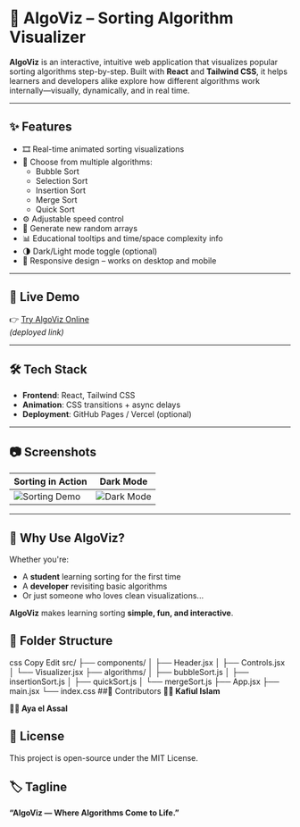 # 🔢 AlgoViz – Sorting Algorithm Visualizer

**AlgoViz** is an interactive, intuitive web application that visualizes popular sorting algorithms step-by-step. Built with **React** and **Tailwind CSS**, it helps learners and developers alike explore how different algorithms work internally—visually, dynamically, and in real time.

---

## ✨ Features

- 🎞️ Real-time animated sorting visualizations
- 🔘 Choose from multiple algorithms:
  - Bubble Sort
  - Selection Sort
  - Insertion Sort
  - Merge Sort
  - Quick Sort
- ⚙️ Adjustable speed control
- 🎲 Generate new random arrays
- 📊 Educational tooltips and time/space complexity info
- 🌗 Dark/Light mode toggle (optional)
- 📱 Responsive design – works on desktop and mobile

---

## 🚀 Live Demo

👉 [Try AlgoViz Online](https://KAFIUL-ISLAM.github.io/algoviz)  
*(deployed link)*

---

## 🛠️ Tech Stack

- **Frontend**: React, Tailwind CSS
- **Animation**: CSS transitions + async delays
- **Deployment**: GitHub Pages / Vercel (optional)

---

## 📷 Screenshots

| Sorting in Action | Dark Mode |
|-------------------|-----------|
| ![Sorting Demo](./screenshots/sorting.gif) | ![Dark Mode](./screenshots/darkmode.png) |

---

## 🧠 Why Use AlgoViz?

Whether you're:
- A **student** learning sorting for the first time
- A **developer** revisiting basic algorithms
- Or just someone who loves clean visualizations...

**AlgoViz** makes learning sorting **simple, fun, and interactive**.


## 📂 Folder Structure
css
Copy
Edit
src/
├── components/
│   ├── Header.jsx
│   ├── Controls.jsx
│   └── Visualizer.jsx
├── algorithms/
│   ├── bubbleSort.js
│   ├── insertionSort.js
│   ├── quickSort.js
│   └── mergeSort.js
├── App.jsx
├── main.jsx
└── index.css
##🤝 Contributors
**👨‍💻 Kafiul Islam**

**👩‍💻 Aya el Assal**

## 📄 License
This project is open-source under the MIT License.

## 🏷️ Tagline
**“AlgoViz — Where Algorithms Come to Life.”**
